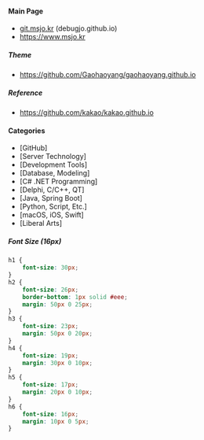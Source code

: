 #### Main Page

* [git.msjo.kr](http://git.msjo.kr) (debugjo.github.io)
* https://www.msjo.kr

##### Theme
* https://github.com/Gaohaoyang/gaohaoyang.github.io

##### Reference
* https://github.com/kakao/kakao.github.io

#### Categories
* \[GitHub\]
* \[Server Technology\]
* \[Development Tools\]
* \[Database, Modeling\]
* \[C# .NET Programming\]
* \[Delphi, C/C++, QT\]
* \[Java, Spring Boot\]
* \[Python, Script, Etc.\]
* \[macOS, iOS, Swift\]
* \[Liberal Arts\]

##### Font Size (16px)
```css
h1 {
    font-size: 30px;
}
h2 {
    font-size: 26px;
    border-bottom: 1px solid #eee;
    margin: 50px 0 25px;
}
h3 {
    font-size: 23px;
    margin: 50px 0 20px;
}
h4 {
    font-size: 19px;
    margin: 30px 0 10px;
}
h5 {
    font-size: 17px;
    margin: 20px 0 10px;
}
h6 {
    font-size: 16px;
    margin: 10px 0 5px;
}
```
